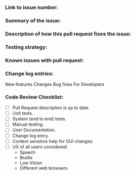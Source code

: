 <!-- Please read and fill in the following template, for an explanation of the sections see:
https://github.com/nvaccess/nvda/blob/master/devDocs/githubPullRequestTemplateExplanationAndExamples.md
Please also note that the NVDA project has a Citizen and Contributor Code of Conduct which can be found at https://github.com/nvaccess/nvda/blob/master/CODE_OF_CONDUCT.md. NV Access expects that all contributors and other community members read and abide by the rules set out in this document while participating or contributing to this project. This includes creating or commenting on issues and pull requests. 

Please initially open PRs as a draft. See https://github.com/nvaccess/nvda/wiki/Contributing
-->

### Link to issue number:

### Summary of the issue:

### Description of how this pull request fixes the issue:

### Testing strategy:

### Known issues with pull request:

### Change log entries:
New features
Changes
Bug fixes
For Developers

### Code Review Checklist:

<!--
This checklist is a reminder of things commonly forgotten in a new PR.
Authors, please do a self-review of this pull-request.
Check items to confirm you have thought about the relevance of the item.
Where items are missing (eg unit / system tests), please explain in the PR.
To check an item `- [ ]` becomes `- [x]`, note spacing.
You can also check the checkboxes after the PR is created.
A detailed explanation of this checklist is available here:
https://github.com/nvaccess/nvda/blob/master/devDocs/githubPullRequestTemplateExplanationAndExamples.md#code-review-checklist
-->

- [ ] Pull Request description is up to date.
- [ ] Unit tests.
- [ ] System (end to end) tests.
- [ ] Manual testing.
- [ ] User Documentation.
- [ ] Change log entry.
- [ ] Context sensitive help for GUI changes.
- [ ] UX of all users considered:
  - Speech 
  - Braille
  - Low Vision
  - Different web browsers
